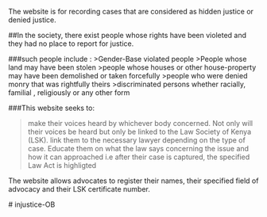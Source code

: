 The website is for recording cases that are considered as hidden justice or denied justice.



##In  the society, there exist people whose rights have been violeted and they had no place to report for justice.

 
 ###such people include :
      >Gender-Base violated people
      >People whose land may have been stolen
      >people whose houses or other house-property may have been demolished or taken forcefully
      >people who were denied monry that was rightfully theirs
      >discriminated persons whether racially, familial , religiously or any other form 
       
    

###This website seeks to:
   > make their voices heard by whichever body concerned.
   > Not only will their voices be heard but only be linked to the Law Society of Kenya (LSK).
   > link them to the necessary lawyer depending on the type of case.
   >Educate them on what the law says concerning the issue and how it can approached i.e after their case is captured, the specified Law Act is highligted


The website allows advocates to register their names, their specified field of advocacy and their LSK certificate number.

#   i n j u s t i c e - O B 
 
 
